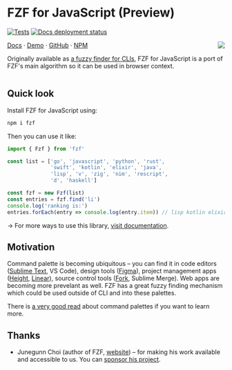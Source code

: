 # FZF for JavaScript (Preview)

[![Tests](https://github.com/ajitid/fzf-for-js/actions/workflows/main.yml/badge.svg?branch=main)](https://github.com/ajitid/fzf-for-js/actions/workflows/main.yml)
[![Docs deployment status](https://img.shields.io/netlify/e4324b0d-d5b2-4139-a688-e58f32a5af6b?label=Docs&logo=netlify)](https://app.netlify.com/sites/fzf/deploys)

[//]: # "Image, text and counter/assist image needs to follow this order to be correctly aligned"

<img src="assets/landing.gif" align="right" />

[Docs](https://fzf.netlify.app) · [Demo](https://fzf.netlify.app/basic) · [GitHub](https://github.com/ajitid/fzf-for-js) · [NPM](https://www.npmjs.com/package/fzf)

Originally available as [a fuzzy finder for CLIs](https://github.com/junegunn/fzf), FZF for JavaScript is a port of FZF's main algorithm so it can be used in browser context.

<img src="assets/landing-assist.png" width="100%" height="0.001px" />

## Quick look

Install FZF for JavaScript using:

```sh
npm i fzf
```

Then you can use it like:

```js
import { Fzf } from 'fzf'

const list = ['go', 'javascript', 'python', 'rust', 
              'swift', 'kotlin', 'elixir', 'java', 
              'lisp', 'v', 'zig', 'nim', 'rescript', 
              'd', 'haskell']

const fzf = new Fzf(list)
const entries = fzf.find('li')
console.log('ranking is:')
entries.forEach(entry => console.log(entry.item)) // lisp kotlin elixir
```

→ For more ways to use this library, [visit documentation](https://fzf.netlify.app/).

## Motivation

Command palette is becoming ubiquitous – you can find it in code editors ([Sublime Text](https://www.sublimetext.com/blog/articles/sublime-text-2-beta), VS Code), design tools ([Figma](https://forum.figma.com/t/new-quick-actions-menu/1788)), project management apps ([Height](https://twitter.com/michaelvillar/status/1347276324772192256), [Linear](https://linear.app/)), source control tools ([Fork](https://fork.dev/blog/posts/quick-launch/), Sublime Merge). Web apps are becoming more prevelant as well. FZF has a great fuzzy finding mechanism which could be used outside of CLI and into these palettes.

There is [a very good read](https://capiche.com/e/consumer-dev-tools-command-palette)  about command palettes if you want to learn more.

## Thanks

- Junegunn Choi (author of FZF, [website](https://junegunn.kr/)) – for making his work available and accessible to us. You can [sponsor his project](https://github.com/junegunn/fzf).

